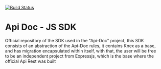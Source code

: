 [![Build Status](https://travis-ci.com/joaomede/api-doc-js-sdk.svg?branch=master)](https://travis-ci.com/joaomede/api-doc-js-sdk)


# Api Doc - JS SDK
Official repository of the SDK used in the "Api-Doc" project, this SDK consists of an abstraction of the Api-Doc rules, it contains Knex as a base, and has migration encapsulated within itself, with that, the user will be free to be an independent project from Expressjs, which is the base where the official Api Rest was built